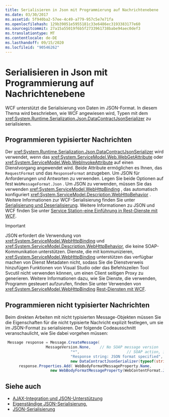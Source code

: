```yaml
---
title: Serialisieren in Json mit Programmierung auf Nachrichtenebene
ms.date: 03/30/2017
ms.assetid: 5f940ba2-57ee-4c49-a779-957c5e7e71fa
ms.openlocfilehash: 129b39051e5955181c33e6486ec3193383177e60
ms.sourcegitcommit: 27a15a55019f6b5f2733961738babe94aec0def3
ms.translationtype: MT
ms.contentlocale: de-DE
ms.lasthandoff: 09/15/2020
ms.locfileid: "90546262"
---
```

# <a name="serializing-in-json-with-message-level-programming"></a>Serialisieren in Json mit Programmierung auf Nachrichtenebene
WCF unterstützt die Serialisierung von Daten im JSON-Format. In diesem Thema wird beschrieben, wie WCF angewiesen wird, Typen mit dem <xref:System.Runtime.Serialization.Json.DataContractJsonSerializer> zu serialisieren.  
  
## <a name="typed-message-programming"></a>Programmieren typisierter Nachrichten  
 Der <xref:System.Runtime.Serialization.Json.DataContractJsonSerializer> wird verwendet, wenn das <xref:System.ServiceModel.Web.WebGetAttribute> oder <xref:System.ServiceModel.Web.WebInvokeAttribute> auf einen Dienstvorgang angewendet wird. Beide Attribute ermöglichen es Ihnen, das `RequestFormat` und das `ResponseFormat` anzugeben. Um JSON für Anforderungen und Antworten zu verwenden. Legen Sie beide Optionen auf fest `WebMessageFormat.Json` .  Um JSON zu verwenden, müssen Sie das verwenden <xref:System.ServiceModel.WebHttpBinding> , das automatisch konfiguriert <xref:System.ServiceModel.Description.WebHttpBehavior> . Weitere Informationen zur WCF-Serialisierung finden Sie unter [Serialisierung und Deserialisierung](serialization-and-deserialization.md). Weitere Informationen zu JSON und WCF finden Sie unter [Service Station-eine Einführung in Rest-Dienste mit WCF](/archive/msdn-magazine/2009/january/service-station-an-introduction-to-restful-services-with-wcf).  
  
> [!IMPORTANT]
> JSON erfordert die Verwendung von <xref:System.ServiceModel.WebHttpBinding> und <xref:System.ServiceModel.Description.WebHttpBehavior>, die keine SOAP-Kommunikation unterstützen. Dienste, die mit kommunizieren, <xref:System.ServiceModel.WebHttpBinding> unterstützen das verfügbar machen von Dienst Metadaten nicht, sodass Sie die Dienstverweis hinzufügen Funktionen von Visual Studio oder das Befehlszeilen Tool Svcutil nicht verwenden können, um einen Client seitigen Proxy zu generieren. Weitere Informationen dazu, wie Sie Dienste, die verwenden, Programm gesteuert aufzurufen, finden Sie unter Verwenden von <xref:System.ServiceModel.WebHttpBinding> [Rest-Diensten mit WCF](/archive/blogs/pedram/how-to-consume-rest-services-with-wcf).  
  
## <a name="untyped-message-programming"></a>Programmieren nicht typisierter Nachrichten  
 Beim direkten Arbeiten mit nicht typisierten Message-Objekten müssen Sie die Eigenschaften für die nicht typisierte Nachricht explizit festlegen, um sie im JSON-Format zu serialisieren. Der folgende Codeausschnitt veranschaulicht, wie Sie dabei vorgehen müssen:  
  
```csharp
 Message response = Message.CreateMessage(  
                  MessageVersion.None,    // No SOAP message version  
                             "*",                     // SOAP action, ignored since this is JSON  
                             "Response string: JSON format specified", // Message body  
                             new DataContractJsonSerializer(typeof(string))); // Specify DataContractJsonSerializer  
      response.Properties.Add( WebBodyFormatMessageProperty.Name,
                    new WebBodyFormatMessageProperty(WebContentFormat.Json)); // Use JSON format  
```  
  
## <a name="see-also"></a>Siehe auch

- [AJAX-Integration und JSON-Unterstützung](ajax-integration-and-json-support.md)
- [Eigenständige JSON-Serialisierung.](stand-alone-json-serialization.md)
- [JSON-Serialisierung](../samples/json-serialization.md)

